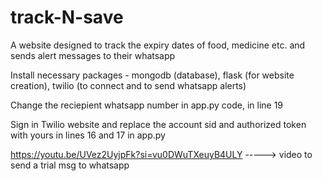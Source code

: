 # track-N-save
A website designed to track the expiry dates of food, medicine etc. and sends alert messages to their whatsapp

Install necessary packages - mongodb (database), flask (for website creation), twilio (to connect and to send whatsapp alerts)

Change the reciepient whatsapp number in app.py code, in line 19

Sign in Twilio website and replace the account sid and authorized token with yours in lines 16 and 17 in app.py

https://youtu.be/UVez2UyjpFk?si=vu0DWuTXeuyB4ULY -----> video to send a trial msg to whatsapp

